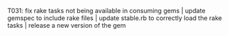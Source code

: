 T031: fix rake tasks not being available in consuming gems
| update gemspec to include rake files
| update stable.rb to correctly load the rake tasks
| release a new version of the gem
